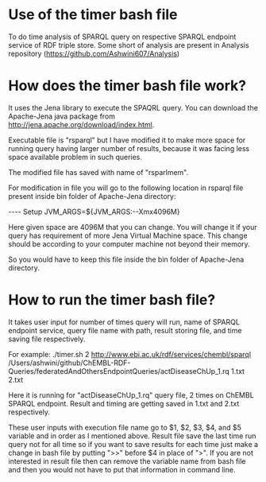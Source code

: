 # Use of the timer bash file

To do time analysis of SPARQL query on respective SPARQL endpoint service of RDF triple store.
Some short of analysis are present in Analysis repository (https://github.com/Ashwini607/Analysis)

# How does the timer bash file work?

It uses the Jena library to execute the SPAQRL query. You can download the Apache-Jena java package from http://jena.apache.org/download/index.html. 

Executable file is "rsparql" but I have modified it to make more space for running query having larger number of results, because it was facing less space available problem in such queries. 

The modified file has saved with name of "rsparlmem".

For modification in file you will go to the following location in rsparql file present inside bin folder of Apache-Jena directory:

 ---- Setup
JVM_ARGS=${JVM_ARGS:--Xmx4096M}

Here given space are 4096M that you can change. You will change it if your query has requirement of more Jena Virtual Machine space. This change should be according to your computer machine not beyond their memory.


So you would have to keep this file inside the bin folder of Apache-Jena directory.

# How to run the timer bash file?

It takes user input for number of times query will run, name of SPARQL endpoint service, query file name with path, result storing file, and time saving file respectively.

For example: ./timer.sh 2 http://www.ebi.ac.uk/rdf/services/chembl/sparql /Users/ashwini/github/ChEMBL-RDF-Queries/federatedAndOthersEndpointQueries/actDiseaseChUp_1.rq 1.txt 2.txt

Here it is running for  "actDiseaseChUp_1.rq" query file, 2 times on ChEMBL SPARQL endpoint. Result and timing are getting saved in 1.txt and 2.txt respectively.

These user inputs with execution file name go to $1, $2, $3, $4, and $5 variable and in order as I mentioned above. Result file save the last time run query not for all time so if you want to save results for each time just make a change in bash file by putting ">>" before $4 in place of ">". If you are not interested in result file then can remove the variable name from bash file and then you would not have to put that information in command line.
